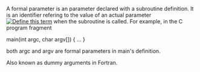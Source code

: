 A formal parameter is an parameter declared with a subroutine definition. It is an identifier refering to the value of an actual parameter[![Define this term](https://www.cs.fsu.edu/~engelen/courses/COP402003/define.gif)](https://www.cs.fsu.edu/~engelen/courses/COP402003/board.html#actualargument) when the subroutine is called. For example, in the C program fragment

main(int argc, char argv[])
{ ... }

both argc and argv are formal parameters in main's definition.

Also known as dummy arguments in Fortran.